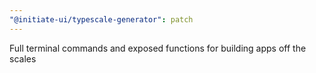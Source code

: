 ```yaml
---
"@initiate-ui/typescale-generator": patch
---
```


Full terminal commands and exposed functions for building apps off the scales

